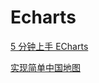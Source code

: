 # Echarts

[5 分钟上手 ECharts](https://huzhengen.github.io/Echarts/demo1.html)

[实现简单中国地图](https://huzhengen.github.io/Echarts/demo2.html)